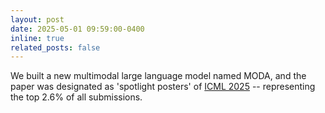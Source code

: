```yaml
---
layout: post
date: 2025-05-01 09:59:00-0400
inline: true
related_posts: false
---
```

We built a new multimodal large language model named MODA, and the paper was designated as 'spotlight posters' of [ICML 2025](https://icml.cc/) -- representing the top 2.6% of all submissions.